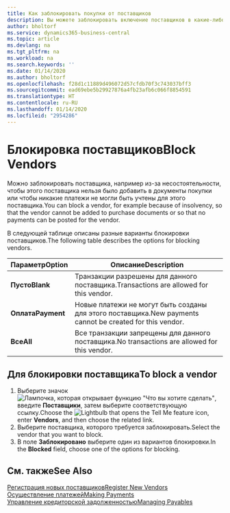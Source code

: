 ```yaml
---
title: Как заблокировать покупки от поставщиков
description: Вы можете заблокировать включение поставщиков в какие-либо транзакции или просто заблокировать новые платежи им.
author: bholtorf
ms.service: dynamics365-business-central
ms.topic: article
ms.devlang: na
ms.tgt_pltfrm: na
ms.workload: na
ms.search.keywords: ''
ms.date: 01/14/2020
ms.author: bholtorf
ms.openlocfilehash: f28d1c11889d496072d57cfdb70f3c743037bff3
ms.sourcegitcommit: ead69ebe5b29927876a4fb23afb6c066f8854591
ms.translationtype: HT
ms.contentlocale: ru-RU
ms.lasthandoff: 01/14/2020
ms.locfileid: "2954286"
---
```

# <a name="block-vendors"></a><span data-ttu-id="6d40d-103">Блокировка поставщиков</span><span class="sxs-lookup"><span data-stu-id="6d40d-103">Block Vendors</span></span>
<span data-ttu-id="6d40d-104">Можно заблокировать поставщика, например из-за несостоятельности, чтобы этого поставщика нельзя было добавить в документы покупки или чтобы никакие платежи не могли быть учтены для этого поставщика.</span><span class="sxs-lookup"><span data-stu-id="6d40d-104">You can block a vendor, for example because of insolvency, so that the vendor cannot be added to purchase documents or so that no payments can be posted for the vendor.</span></span>

<span data-ttu-id="6d40d-105">В следующей таблице описаны разные варианты блокировки поставщиков.</span><span class="sxs-lookup"><span data-stu-id="6d40d-105">The following table describes the options for blocking vendors.</span></span>  

|<span data-ttu-id="6d40d-106">Параметр</span><span class="sxs-lookup"><span data-stu-id="6d40d-106">Option</span></span>|<span data-ttu-id="6d40d-107">Описание</span><span class="sxs-lookup"><span data-stu-id="6d40d-107">Description</span></span>|  
|--------------------|------------|  
|<span data-ttu-id="6d40d-108">**Пусто**</span><span class="sxs-lookup"><span data-stu-id="6d40d-108">**Blank**</span></span>|<span data-ttu-id="6d40d-109">Транзакции разрешены для данного поставщика.</span><span class="sxs-lookup"><span data-stu-id="6d40d-109">Transactions are allowed for this vendor.</span></span>|
|<span data-ttu-id="6d40d-110">**Оплата**</span><span class="sxs-lookup"><span data-stu-id="6d40d-110">**Payment**</span></span>|<span data-ttu-id="6d40d-111">Новые платежи не могут быть созданы для этого поставщика.</span><span class="sxs-lookup"><span data-stu-id="6d40d-111">New payments cannot be created for this vendor.</span></span>|  
|<span data-ttu-id="6d40d-112">**Все**</span><span class="sxs-lookup"><span data-stu-id="6d40d-112">**All**</span></span>|<span data-ttu-id="6d40d-113">Все транзакции запрещены для данного поставщика.</span><span class="sxs-lookup"><span data-stu-id="6d40d-113">No transactions are allowed for this vendor.</span></span>|  

## <a name="to-block-a-vendor"></a><span data-ttu-id="6d40d-114">Для блокировки поставщика</span><span class="sxs-lookup"><span data-stu-id="6d40d-114">To block a vendor</span></span>  
1. <span data-ttu-id="6d40d-115">Выберите значок ![Лампочка, которая открывает функцию "Что вы хотите сделать"](media/ui-search/search_small.png "Что вы хотите сделать"), введите **Поставщики**, затем выберите соответствующую ссылку.</span><span class="sxs-lookup"><span data-stu-id="6d40d-115">Choose the ![Lightbulb that opens the Tell Me feature](media/ui-search/search_small.png "Tell me what you want to do") icon, enter **Vendors**, and then choose the related link.</span></span>
2. <span data-ttu-id="6d40d-116">Выберите поставщика, которого требуется заблокировать.</span><span class="sxs-lookup"><span data-stu-id="6d40d-116">Select the vendor that you want to block.</span></span>
3. <span data-ttu-id="6d40d-117">В поле **Заблокировано** выберите один из вариантов блокировки.</span><span class="sxs-lookup"><span data-stu-id="6d40d-117">In the **Blocked** field, choose one of the options for blocking.</span></span>

## <a name="see-also"></a><span data-ttu-id="6d40d-118">См. также</span><span class="sxs-lookup"><span data-stu-id="6d40d-118">See Also</span></span>  
[<span data-ttu-id="6d40d-119">Регистрация новых поставщиков</span><span class="sxs-lookup"><span data-stu-id="6d40d-119">Register New Vendors</span></span>](purchasing-how-register-new-vendors.md)  
[<span data-ttu-id="6d40d-120">Осуществление платежей</span><span class="sxs-lookup"><span data-stu-id="6d40d-120">Making Payments</span></span>](payables-make-payments.md)  
[<span data-ttu-id="6d40d-121">Управление кредиторской задолженностью</span><span class="sxs-lookup"><span data-stu-id="6d40d-121">Managing Payables</span></span>](payables-manage-payables.md)

